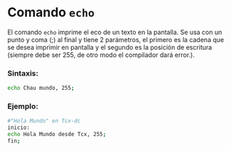 # Comando ```echo```

El comando ```echo``` imprime el eco de un texto en la pantalla. Se usa con un punto y coma (;) al final y tiene 2 parámetros, el primero es la cadena que se desea imprimir en pantalla y el segundo es la posición de escritura (siempre debe ser 255, de otro modo el compilador dará error.).

### Sintaxis:
```sh
echo Chau mundo, 255;
```

### Ejemplo:
```sh
#"Hola Mundo" en Tcx-dc
inicio:
echo Hola Mundo desde Tcx, 255;
fin;
```
